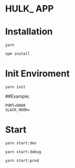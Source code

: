 # HULK_ APP

# Installation
```
yarn

npm install
```

# Init Enviroment

```
yarn init
```

##Example:
```
PORT=8080
SLACK_HOOK=

```

# Start

```
yarn start:dev

yarn start:debug

yarn start:prod
```

